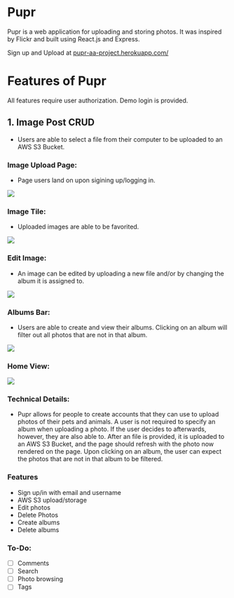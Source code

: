 # Pupr

Pupr is a web application for uploading and storing photos. It was
 inspired by Flickr and built using React.js and Express.

Sign up and Upload at [pupr-aa-project.herokuapp.com/](https://pupr-aa-project.herokuapp.com/)



# Features of Pupr

All features require user authorization. Demo login is provided.

## 1. Image Post CRUD
* Users are able to select a file from their computer to be uploaded to an AWS S3 Bucket.

### Image Upload Page:
* Page users land on upon sigining up/logging in.

![](https://i.gyazo.com/8294c5901a0c9a8a93a73c98f3f80bc1.jpg)

### Image Tile:
* Uploaded images are able to be favorited.

![](https://i.gyazo.com/9349a1d53bd0293bbf14b669dc09cc1e.png)


### Edit Image:
* An image can be edited by uploading a new file and/or by changing the album it is assigned to.

![](https://i.gyazo.com/ee61b91a69df4429c7440261423877f1.jpg)



### Albums Bar:
* Users are able to create and view their albums. Clicking on an album will filter out all photos that are not in that album.

![](https://i.gyazo.com/dbe16247dd3484f297dab877a3be3736.png)

### Home View:

![](https://i.ibb.co/DzDhnny/a3318844eccf2d9cb0f535c323e4ba61.jpg)

### Technical Details:
* Pupr allows for people to create accounts that they can use to upload photos of their pets and animals. A user is not required to specify an album when uploading a photo. If the user decides to afterwards, however, they are also able to. After an file is provided, it is uploaded to an AWS S3 Bucket, and the page should refresh with the photo now rendered on the page. Upon clicking on an album, the user can expect the photos that are not in that album to be filtered.


### Features
* Sign up/in with email and username
* AWS S3 upload/storage
* Edit photos
* Delete Photos
* Create albums
* Delete albums

### To-Do:
* [ ] Comments
* [ ] Search
* [ ] Photo browsing
* [ ] Tags
